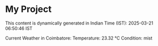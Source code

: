 # My Project

This content is dynamically generated in Indian Time (IST): 2025-03-21 06:50:46 IST


Current Weather in Coimbatore:
Temperature: 23.32 °C
Condition: mist
